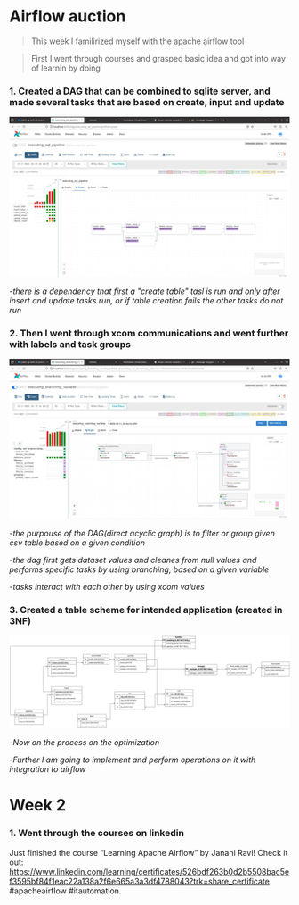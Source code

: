 
# Airflow auction


> This week I familirized myself with the apache airflow tool

> First I went through courses and grasped basic idea and got into way of learnin by doing

### 1. Created a DAG that can be combined to sqlite server, and made several tasks that are based on create, input and update

![alt graph](/airflow%20auction/graphs/execute%20sql%20pipeline.jpg)

-*there is a dependency that first a "create table" tasl is run and only after insert and update tasks run, or if table creation fails the other tasks do not run*



### 2. Then I went through xcom communications and went further with labels and task groups

![alt graph](/airflow%20auction/graphs/execute%20with%20branching.jpg)

-*the purpouse of the DAG(direct acyclic graph) is to filter or group given csv table based on a given condition* 

-*the dag first gets dataset values and cleanes from null values and performs specific tasks by using branching, based on a given variable*

-*tasks interact with each other by using xcom values*

### 3. Created a table scheme for intended application (created in 3NF)

![alt auction table schema](/airflow%20auction/auction%20database%20scheme.png)

-*Now on the process on the optimization*

-*Further I am going to implement and perform operations on it with integration to airflow*


# Week 2

### 1. Went through the courses on linkedin

Just finished the course “Learning Apache Airflow” by Janani Ravi! Check it out: https://www.linkedin.com/learning/certificates/526bdf263b0d2b5508bac5ef3595bf84f1eac22a138a2f6e665a3a3df4788043?trk=share_certificate #apacheairflow #itautomation.




